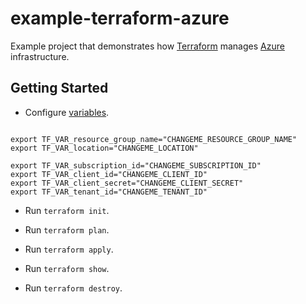 # example-terraform-azure

Example project that demonstrates how [Terraform][terraform-link] manages [Azure][azure-link] infrastructure.

## Getting Started

* Configure [variables][terraform-link-docs-configuration-variables].

```shell

export TF_VAR_resource_group_name="CHANGEME_RESOURCE_GROUP_NAME"
export TF_VAR_location="CHANGEME_LOCATION"

export TF_VAR_subscription_id="CHANGEME_SUBSCRIPTION_ID"
export TF_VAR_client_id="CHANGEME_CLIENT_ID"
export TF_VAR_client_secret="CHANGEME_CLIENT_SECRET"
export TF_VAR_tenant_id="CHANGEME_TENANT_ID"

```

[terraform-link]: https://www.terraform.io/
[azure-link]: https://azure.microsoft.com/
[terraform-link-docs-configuration-variables]: https://www.terraform.io/docs/configuration/variables.html#environment-variables

* Run `terraform init`.

* Run `terraform plan`.

* Run `terraform apply`.

* Run `terraform show`.

* Run `terraform destroy`.
